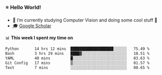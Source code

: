 ### ⭐️ Hello World!

<!--
**hologerry/hologerry** is a ✨ _special_ ✨ repository because its `README.md` (this file) appears on your GitHub profile.

Here are some ideas to get you started:

- 🔭 I’m currently working and studying on Computer Vision
- 🌱 I’m currently learning at Peking University
- 💬 Ask me about 
- 📫 How to reach me: E-mail
- 😄 Pronouns: he/his
- ⚡ Fun fact: Music is the Power
-->


- 🔭 I’m currently studying Computer Vision and doing some cool stuff 🤖
- 🎓 [Google Scholar](https://scholar.google.com/citations?user=3ykqW9wAAAAJ&hl=en)


📊 **This week I spent my time on**

<!--START_SECTION:waka-->

```txt
Python       14 hrs 12 mins  ███████████████████░░░░░░   75.49 %
Bash         3 hrs 29 mins   ████▓░░░░░░░░░░░░░░░░░░░░   18.51 %
YAML         40 mins         █░░░░░░░░░░░░░░░░░░░░░░░░   03.63 %
Git Config   17 mins         ▒░░░░░░░░░░░░░░░░░░░░░░░░   01.57 %
Text         7 mins          ░░░░░░░░░░░░░░░░░░░░░░░░░   00.65 %
```

<!--END_SECTION:waka-->
